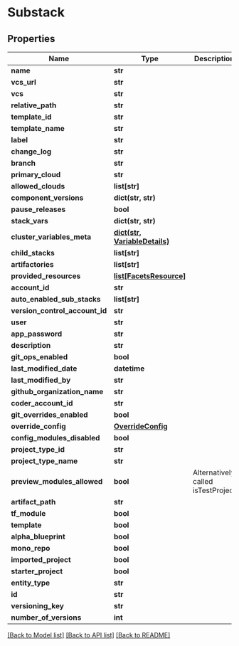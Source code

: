 # Substack

## Properties
Name | Type | Description | Notes
------------ | ------------- | ------------- | -------------
**name** | **str** |  | [optional] 
**vcs_url** | **str** |  | [optional] 
**vcs** | **str** |  | [optional] 
**relative_path** | **str** |  | [optional] 
**template_id** | **str** |  | [optional] 
**template_name** | **str** |  | [optional] 
**label** | **str** |  | [optional] 
**change_log** | **str** |  | [optional] 
**branch** | **str** |  | [optional] 
**primary_cloud** | **str** |  | [optional] 
**allowed_clouds** | **list[str]** |  | [optional] 
**component_versions** | **dict(str, str)** |  | [optional] 
**pause_releases** | **bool** |  | [optional] 
**stack_vars** | **dict(str, str)** |  | [optional] 
**cluster_variables_meta** | [**dict(str, VariableDetails)**](VariableDetails.md) |  | [optional] 
**child_stacks** | **list[str]** |  | [optional] 
**artifactories** | **list[str]** |  | [optional] 
**provided_resources** | [**list[FacetsResource]**](FacetsResource.md) |  | [optional] 
**account_id** | **str** |  | [optional] 
**auto_enabled_sub_stacks** | **list[str]** |  | [optional] 
**version_control_account_id** | **str** |  | [optional] 
**user** | **str** |  | [optional] 
**app_password** | **str** |  | [optional] 
**description** | **str** |  | [optional] 
**git_ops_enabled** | **bool** |  | [optional] 
**last_modified_date** | **datetime** |  | [optional] 
**last_modified_by** | **str** |  | [optional] 
**github_organization_name** | **str** |  | [optional] 
**coder_account_id** | **str** |  | [optional] 
**git_overrides_enabled** | **bool** |  | [optional] 
**override_config** | [**OverrideConfig**](OverrideConfig.md) |  | [optional] 
**config_modules_disabled** | **bool** |  | [optional] 
**project_type_id** | **str** |  | [optional] 
**project_type_name** | **str** |  | [optional] 
**preview_modules_allowed** | **bool** | Alternatively called isTestProject | [optional] 
**artifact_path** | **str** |  | [optional] 
**tf_module** | **bool** |  | [optional] 
**template** | **bool** |  | [optional] 
**alpha_blueprint** | **bool** |  | [optional] 
**mono_repo** | **bool** |  | [optional] 
**imported_project** | **bool** |  | [optional] 
**starter_project** | **bool** |  | [optional] 
**entity_type** | **str** |  | [optional] 
**id** | **str** |  | [optional] 
**versioning_key** | **str** |  | [optional] 
**number_of_versions** | **int** |  | [optional] 

[[Back to Model list]](../README.md#documentation-for-models) [[Back to API list]](../README.md#documentation-for-api-endpoints) [[Back to README]](../README.md)

